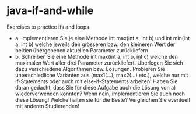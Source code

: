 # java-if-and-while
Exercises to practice ifs and loops

- a. Implementieren Sie je eine Methode int max(int a, int b) und int min(int a,
int b) welche jeweils den grösseren bzw. den kleineren Wert der beiden übergebenen aktuellen Parameter zurückliefern.
- b. Schreiben Sie eine Methode int max(int a, int b, int c) welche den maximalen Wert aller drei Parameter zurückliefert. Überlegen Sie sich dazu verschiedene Algorithmen bzw. Lösungen. Probieren Sie unterschiedliche Varianten aus (max1(...), max2(...) etc.), welche nur mit if-Statements oder auch mit else-if-Statements arbeiten! Haben Sie daran gedacht, dass Sie für diese Aufgabe auch die Lösung von a) wiederverwenden könnten? Wenn nein, implementieren Sie auch noch diese Lösung! Welche halten sie für die Beste? Vergleichen Sie eventuell mit anderen Studierenden!
